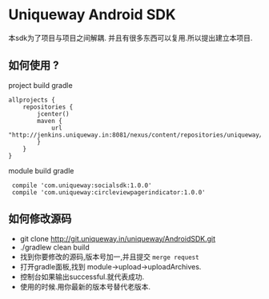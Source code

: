 # Uniqueway Android SDK

本sdk为了项目与项目之间解耦. 并且有很多东西可以复用.所以提出建立本项目. 

## 如何使用 ?

project build gradle

```
allprojects {
    repositories {
        jcenter()
        maven {
            url "http://jenkins.uniqueway.in:8081/nexus/content/repositories/uniqueway/"
        }
    }
}
```

module build gradle

```
 compile 'com.uniqueway:socialsdk:1.0.0'
 compile 'com.uniqueway:circleviewpagerindicator:1.0.0'
```

## 如何修改源码

- git clone http://git.uniqueway.in/uniqueway/AndroidSDK.git
- ./gradlew clean build
- 找到你要修改的源码,版本号加一,并且提交 `merge request`
- 打开gradle面板,找到 module->upload->uploadArchives.
- 控制台如果输出successful.就代表成功.
- 使用的时候.用你最新的版本号替代老版本.

